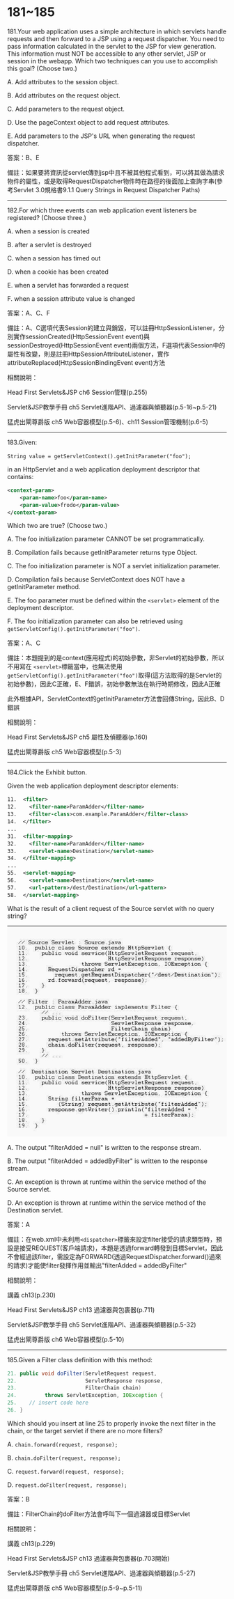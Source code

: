 181~185
========================

181.Your web application uses a simple architecture in which servlets handle requests and then forward to a JSP using a request dispatcher. You need to pass information calculated in the servlet to the JSP for view generation. This information must NOT be accessible to any other servlet, JSP or session in the webapp. Which two techniques can you use to accomplish this goal? (Choose two.)

A.   Add attributes to the session object. 

B.   Add attributes on the request object. 

C.   Add parameters to the request object. 

D.   Use the pageContext object to add request attributes. 

E.   Add parameters to the JSP's URL when generating the request dispatcher.

<!--sec data-title="解析" data-id="section181_2" data-collapse=true ces-->
答案：B、E

備註：如果要將資訊從servlet傳到jsp中且不被其他程式看到，可以將其做為請求物件的屬性，或是取得RequestDispatcher物件時在路徑的後面加上查詢字串(參考Servlet 3.0規格書9.1.1 Query Strings in Request Dispatcher Paths)
<!--endsec-->

---
182.For which three events can web application event listeners be registered? (Choose three.)

A.   when a session is created 

B.   after a servlet is destroyed 

C.   when a session has timed out 

D.   when a cookie has been created 

E.   when a servlet has forwarded a request 

F.   when a session attribute value is changed

<!--sec data-title="解析" data-id="section182_2" data-collapse=true ces-->
答案：A、C、F

備註：A、C選項代表Session的建立與銷毀，可以註冊HttpSessionListener，分別實作sessionCreated(HttpSessionEvent event)與sessionDestroyed(HttpSessionEvent event)兩個方法，F選項代表Session中的屬性有改變，則是註冊HttpSessionAttributeListener，實作attributeReplaced(HttpSessionBindingEvent event)方法

相關說明：

Head First Servlets&JSP ch6 Session管理(p.255)

Servlet&JSP教學手冊 ch5 Servlet進階API、過濾器與傾聽器(p.5-16~p.5-21)

猛虎出閘尊爵版 ch5 Web容器模型(p.5-6)、ch11 Session管理機制(p.6-5)
<!--endsec-->

---
183.Given: 

`String value = getServletContext().getInitParameter("foo"); `

in an HttpServlet and a web application deployment descriptor that contains: 

```xml
<context-param>    
	<param-name>foo</param-name>    
	<param-value>frodo</param-value> 
</context-param> 
```

Which two are true? (Choose two.)

A.   The foo initialization parameter CANNOT be set programmatically. 

B.   Compilation fails because getInitParameter returns type Object. 

C.   The foo initialization parameter is NOT a servlet initialization parameter. 

D.   Compilation fails because ServletContext does NOT have a getInitParameter method. 

E.   The foo parameter must be defined within the `<servlet>` element of the deployment descriptor. 

F.   The foo initialization parameter can also be retrieved using `getServletConfig().getInitParameter("foo")`.

<!--sec data-title="解析" data-id="section183_2" data-collapse=true ces-->
答案：A、C

備註：本題提到的是context(應用程式)的初始參數，非Servlet的初始參數，所以不用寫在
`<servlet>`標籤當中，也無法使用`getServletConfig().getInitParameter("foo")`取得(這方法取得的是Servlet的初始參數)，因此C正確，E、F錯誤，初始參數無法在執行時期修改，因此A正確

此外根據API，ServletContext的getInitParameter方法會回傳String，因此B、D錯誤

相關說明：

Head First Servlets&JSP ch5 屬性及偵聽器(p.160)

猛虎出閘尊爵版 ch5 Web容器模型(p.5-3)
<!--endsec-->

---
184.Click the Exhibit button. 

Given the web application deployment descriptor elements: 

```xml
11.  <filter> 
12.    <filter-name>ParamAdder</filter-name> 
13.    <filter-class>com.example.ParamAdder</filter-class>
14.  </filter> 
... 
31.  <filter-mapping> 
32.    <filter-name>ParamAdder</filter-name> 
33.    <servlet-name>Destination</servlet-name> 
34.  </filter-mapping>
... 
55.  <servlet-mapping> 
56.    <servlet-name>Destination</servlet-name> 
57.    <url-pattern>/dest/Destination</url-pattern> 
58.  </servlet-mapping> 
```

What is the result of a client request of the Source servlet with no query string? 

![1505780005784](/media/24174.jpeg)

A.   The output "filterAdded = null" is written to the response stream. 

B.   The output "filterAdded = addedByFilter" is written to the response stream. 

C.   An exception is thrown at runtime within the service method of the Source servlet. 

D.   An exception is thrown at runtime within the service method of the Destination servlet.

<!--sec data-title="解析" data-id="section184_2" data-collapse=true ces-->
答案：A

備註：在web.xml中未利用`<dispatcher>`標籤來設定filter接受的請求類型時，預設是接受REQUEST(客戶端請求)，本題是透過forward轉發到目標Servlet，因此不會經過該filter，需設定為FORWARD(透過RequestDispatcher.forward()過來的請求)才能使filter發揮作用並輸出"filterAdded = addedByFilter"

相關說明：

講義 ch13(p.230)

Head First Servlets&JSP ch13 過濾器與包裹器(p.711)

Servlet&JSP教學手冊 ch5 Servlet進階API、過濾器與傾聽器(p.5-32)

猛虎出閘尊爵版 ch6 Web容器模型(p.5-10)
<!--endsec-->

---
185.Given a Filter class definition with this method:  

```java
21. public void doFilter(ServletRequest request, 
22.                      ServletResponse response, 
23.                      FilterChain chain) 
24.         throws ServletException, IOException { 
25.    // insert code here 
26. } 
```

Which should you insert at line 25 to properly invoke the next filter in the chain, or the target servlet if there are no more filters?

A.   `chain.forward(request, response); `

B.   `chain.doFilter(request, response); `

C.   `request.forward(request, response); `

D.   `request.doFilter(request, response);`

<!--sec data-title="解析" data-id="section185_2" data-collapse=true ces-->
答案：B

備註：FilterChain的doFilter方法會呼叫下一個過濾器或目標Servlet

相關說明：

講義 ch13(p.229)

Head First Servlets&JSP ch13 過濾器與包裹器(p.703開始)

Servlet&JSP教學手冊 ch5 Servlet進階API、過濾器與傾聽器(p.5-27)

猛虎出閘尊爵版 ch5 Web容器模型(p.5-9~p.5-11)
<!--endsec-->